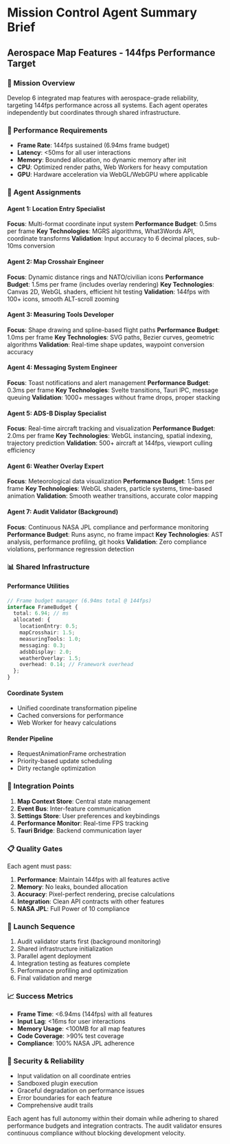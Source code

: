# Mission Control Agent Summary Brief

## Aerospace Map Features - 144fps Performance Target

### 🎯 Mission Overview

Develop 6 integrated map features with aerospace-grade reliability, targeting 144fps performance across all systems. Each agent operates independently but coordinates through shared infrastructure.

### 🚀 Performance Requirements

- **Frame Rate**: 144fps sustained (6.94ms frame budget)
- **Latency**: <50ms for all user interactions
- **Memory**: Bounded allocation, no dynamic memory after init
- **CPU**: Optimized render paths, Web Workers for heavy computation
- **GPU**: Hardware acceleration via WebGL/WebGPU where applicable

### 👥 Agent Assignments

#### Agent 1: Location Entry Specialist

**Focus**: Multi-format coordinate input system
**Performance Budget**: 0.5ms per frame
**Key Technologies**: MGRS algorithms, What3Words API, coordinate transforms
**Validation**: Input accuracy to 6 decimal places, sub-10ms conversion

#### Agent 2: Map Crosshair Engineer

**Focus**: Dynamic distance rings and NATO/civilian icons
**Performance Budget**: 1.5ms per frame (includes overlay rendering)
**Key Technologies**: Canvas 2D, WebGL shaders, efficient hit testing
**Validation**: 144fps with 100+ icons, smooth ALT-scroll zooming

#### Agent 3: Measuring Tools Developer

**Focus**: Shape drawing and spline-based flight paths
**Performance Budget**: 1.0ms per frame
**Key Technologies**: SVG paths, Bezier curves, geometric algorithms
**Validation**: Real-time shape updates, waypoint conversion accuracy

#### Agent 4: Messaging System Engineer

**Focus**: Toast notifications and alert management
**Performance Budget**: 0.3ms per frame
**Key Technologies**: Svelte transitions, Tauri IPC, message queuing
**Validation**: 1000+ messages without frame drops, proper stacking

#### Agent 5: ADS-B Display Specialist

**Focus**: Real-time aircraft tracking and visualization
**Performance Budget**: 2.0ms per frame
**Key Technologies**: WebGL instancing, spatial indexing, trajectory prediction
**Validation**: 500+ aircraft at 144fps, viewport culling efficiency

#### Agent 6: Weather Overlay Expert

**Focus**: Meteorological data visualization
**Performance Budget**: 1.5ms per frame
**Key Technologies**: WebGL shaders, particle systems, time-based animation
**Validation**: Smooth weather transitions, accurate color mapping

#### Agent 7: Audit Validator (Background)

**Focus**: Continuous NASA JPL compliance and performance monitoring
**Performance Budget**: Runs async, no frame impact
**Key Technologies**: AST analysis, performance profiling, git hooks
**Validation**: Zero compliance violations, performance regression detection

### 📊 Shared Infrastructure

#### Performance Utilities

```typescript
// Frame budget manager (6.94ms total @ 144fps)
interface FrameBudget {
  total: 6.94; // ms
  allocated: {
    locationEntry: 0.5;
    mapCrosshair: 1.5;
    measuringTools: 1.0;
    messaging: 0.3;
    adsbDisplay: 2.0;
    weatherOverlay: 1.5;
    overhead: 0.14; // Framework overhead
  };
}
```

#### Coordinate System

- Unified coordinate transformation pipeline
- Cached conversions for performance
- Web Worker for heavy calculations

#### Render Pipeline

- RequestAnimationFrame orchestration
- Priority-based update scheduling
- Dirty rectangle optimization

### 🔧 Integration Points

1. **Map Context Store**: Central state management
2. **Event Bus**: Inter-feature communication
3. **Settings Store**: User preferences and keybindings
4. **Performance Monitor**: Real-time FPS tracking
5. **Tauri Bridge**: Backend communication layer

### 📋 Quality Gates

Each agent must pass:

1. **Performance**: Maintain 144fps with all features active
2. **Memory**: No leaks, bounded allocation
3. **Accuracy**: Pixel-perfect rendering, precise calculations
4. **Integration**: Clean API contracts with other features
5. **NASA JPL**: Full Power of 10 compliance

### 🚦 Launch Sequence

1. Audit validator starts first (background monitoring)
2. Shared infrastructure initialization
3. Parallel agent deployment
4. Integration testing as features complete
5. Performance profiling and optimization
6. Final validation and merge

### 📈 Success Metrics

- **Frame Time**: <6.94ms (144fps) with all features
- **Input Lag**: <16ms for user interactions
- **Memory Usage**: <100MB for all map features
- **Code Coverage**: >90% test coverage
- **Compliance**: 100% NASA JPL adherence

### 🔐 Security & Reliability

- Input validation on all coordinate entries
- Sandboxed plugin execution
- Graceful degradation on performance issues
- Error boundaries for each feature
- Comprehensive audit trails

Each agent has full autonomy within their domain while adhering to shared performance budgets and integration contracts. The audit validator ensures continuous compliance without blocking development velocity.
